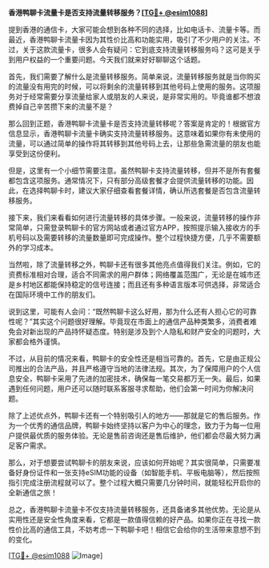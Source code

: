 **香港鸭聊卡流量卡是否支持流量转移服务？[[TG💪+ @esim1088](https://t.me/s/esim1088)]**

提到香港的通信卡，大家可能会想到各种不同的选择，比如电话卡、流量卡等。而最近，香港鸭聊卡流量卡因为其性价比高和功能实用，吸引了不少用户的关注。不过，关于这款流量卡，很多人会有疑问：它到底支持流量转移服务吗？这可是关乎到用户权益的一个重要问题。今天我们就来好好聊聊这个话题。

首先，我们需要了解什么是流量转移服务。简单来说，流量转移服务就是当你购买的流量没有用完的时候，可以将剩余的流量转移到其他号码上使用的服务。这项服务对于经常需要分享流量给家人或朋友的人来说，是非常实用的。毕竟谁都不想浪费掉自己辛苦攒下来的流量不是？

那么回到正题，香港鸭聊卡流量卡是否支持流量转移呢？答案是肯定的！根据官方信息显示，香港鸭聊卡流量卡确实支持流量转移服务。这意味着如果你有未使用的流量，可以通过简单的操作将其转移到其他号码上去，让那些急需流量的朋友也能享受到这份便利。

但是，这里有一个小细节需要注意。虽然鸭聊卡支持流量转移，但并不是所有套餐都包含这项服务。通常情况下，只有部分高级套餐才会提供流量转移的功能。因此，在选择鸭聊卡时，建议大家仔细查看套餐详情，确认所选套餐是否包含流量转移服务。

接下来，我们来看看如何进行流量转移的具体步骤。一般来说，流量转移的操作非常简单，只需登录鸭聊卡的官方网站或者通过官方APP，按照提示输入接收方的手机号码以及需要转移的流量数量即可完成操作。整个过程快捷方便，几乎不需要额外的学习成本。

当然啦，除了流量转移之外，鸭聊卡还有很多其他亮点值得我们关注。例如，它的资费标准相对合理，适合不同需求的用户群体；网络覆盖范围广，无论是在城市还是乡村地区都能保持稳定的信号连接；而且还有多种语言版本可供选择，非常适合在国际环境中工作的朋友们。

说到这里，可能有人会问：“既然鸭聊卡这么好用，那为什么还有人担心它的可靠性呢？”其实这个问题很好理解。毕竟现在市面上的通信产品种类繁多，消费者难免会对新出现的产品持怀疑态度。特别是涉及到个人隐私和财产安全的问题时，大家都会格外谨慎。

不过，从目前的情况来看，鸭聊卡的安全性还是相当可靠的。首先，它是由正规公司推出的合法产品，并且严格遵守当地的法律法规。其次，为了保障用户的个人信息安全，鸭聊卡采用了先进的加密技术，确保每一笔交易都万无一失。最后，如果遇到任何问题，用户还可以随时联系客服寻求帮助，他们会第一时间为你解决问题。

除了上述优点外，鸭聊卡还有一个特别吸引人的地方——那就是它的售后服务。作为一个优秀的通信品牌，鸭聊卡始终坚持以客户为中心的理念，致力于为每一位用户提供最优质的服务体验。无论是售前咨询还是售后维护，他们都会尽最大努力满足客户需求。

那么，对于想要尝试鸭聊卡的朋友来说，应该如何开始呢？其实很简单，只需要准备好身份证件和一张支持eSIM功能的设备（如智能手机、平板电脑等），然后按照指引完成注册流程就可以了。整个过程大概只需要几分钟时间，就能轻松开启你的全新通信之旅！

总之，香港鸭聊卡流量卡不仅支持流量转移服务，还具备诸多其他优势。无论是从实用性还是安全性角度来看，它都是一款值得信赖的好产品。如果你正在寻找一款性价比高的通信工具，不妨考虑一下鸭聊卡吧！相信它会给你的生活带来意想不到的变化。

[[TG💪+ @esim1088](https://t.me/s/esim1088) ![Image](https://i.postimg.cc/4NQfJmqS/Snipaste-2025-05-13-00-14-12.png)]